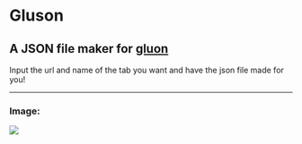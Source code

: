 # Gluson
## A JSON file maker for [gluon](https://github.com/gluon-framework/gluon "gluon") 
Input the url and name of the tab you want and have the json file made for you!


------------

### Image:
![](https://cdn.discordapp.com/attachments/707039497166127144/1057116543995097119/image.png)
